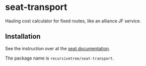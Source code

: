 # seat-transport
Hauling cost calculator for fixed routes, like an alliance JF service.

## Installation
See the instruction over at the [seat documentation](https://eveseat.github.io/docs/community_packages/).

The package name is `recursivetree/seat-transport`.